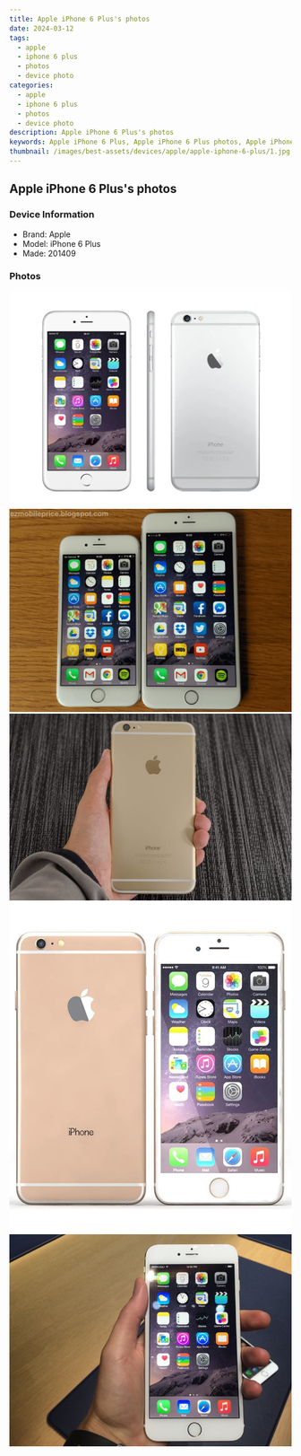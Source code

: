 ```yaml
---
title: Apple iPhone 6 Plus's photos
date: 2024-03-12
tags: 
  - apple
  - iphone 6 plus
  - photos
  - device photo
categories: 
  - apple
  - iphone 6 plus
  - photos
  - device photo
description: Apple iPhone 6 Plus's photos
keywords: Apple iPhone 6 Plus, Apple iPhone 6 Plus photos, Apple iPhone 6 Plus device photo
thumbnail: /images/best-assets/devices/apple/apple-iphone-6-plus/1.jpg
---
```


## Apple iPhone 6 Plus's photos

### Device Information

- Brand: Apple
- Model: iPhone 6 Plus
- Made: 201409

### Photos

![/images/best-assets/devices/apple/apple-iphone-6-plus/1.jpg](/images/best-assets/devices/apple/apple-iphone-6-plus/1.jpg)
![/images/best-assets/devices/apple/apple-iphone-6-plus/2.jpg](/images/best-assets/devices/apple/apple-iphone-6-plus/2.jpg)
![/images/best-assets/devices/apple/apple-iphone-6-plus/3.jpg](/images/best-assets/devices/apple/apple-iphone-6-plus/3.jpg)
![/images/best-assets/devices/apple/apple-iphone-6-plus/4.jpg](/images/best-assets/devices/apple/apple-iphone-6-plus/4.jpg)
![/images/best-assets/devices/apple/apple-iphone-6-plus/5.jpg](/images/best-assets/devices/apple/apple-iphone-6-plus/5.jpg)
